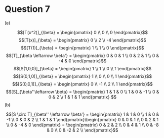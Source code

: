 # Question 7

(a)

$$[T(x^2)]_{\beta} = \begin{pmatrix} 0 \\ 0 \\ 0 \end{pmatrix}$$
$$[T(x)]_{\beta} = \begin{pmatrix} 0 \\ 2 \\ -4 \end{pmatrix}$$
$$[T(1)]_{\beta} = \begin{pmatrix} 1 \\ 1 \\ 0 \end{pmatrix}$$
$$[T]_{\beta \leftarrow \beta'} = \begin{pmatrix} 0 & 0 & 1 \\ 0 & 2 & 1 \\ 0 & -4 & 0 \end{pmatrix}$$
$$[S(1,0,0)]_{\beta} = \begin{pmatrix} 1 \\ 1 \\ 0 \\ 1 \end{pmatrix}$$
$$[S(0,1,0)]_{\beta} = \begin{pmatrix} 1 \\ 0 \\ 0 \\ 1 \end{pmatrix}$$
$$[S(0,0,1)]_{\beta} = \begin{pmatrix} 0 \\ -1 \\ 2 \\ 1 \end{pmatrix}$$
$$[S]_{\beta''\leftarrow \beta} = \begin{pmatrix} 1 & 1 & 0 \\ 1 & 0 & -1 \\ 0 & 0 & 2 \\ 1 & 1 & 1  \end{pmatrix} $$
(b)

$$[S \circ T]_{\beta'' \leftarrow \beta'} = \begin{pmatrix} 1 & 1 & 0 \\ 1 & 0 & -1 \\ 0 & 0 & 2 \\ 1 & 1 & 1  \end{pmatrix}\begin{pmatrix} 0 & 0 & 1 \\ 0 & 2 & 1 \\ 0 & -4 & 0 \end{pmatrix} = \begin{pmatrix} 0 & 2 & 2 \\ 0 & 4 & 1 \\ 0 & -8 & 0 \\ 0 & -2 & 2 \\  \end{pmatrix}$$